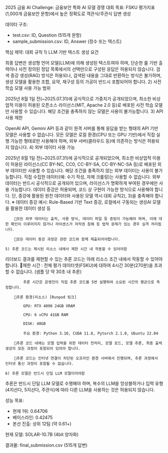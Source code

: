 2025 금융 AI Challenge: 금융보안 특화 AI 모델 경쟁
대회 목표: FSKU 평가지표(1,000개 금융보안 문항)에서 높은 정확도로 객관식/주관식 답변 생성

데이터 구조:
- test.csv: ID, Question (515개 문항)
- sample_submission.csv: ID, Answer (정수 또는 텍스트)

핵심 제약:
대회 규칙
	1) LLM 기반 텍스트 생성 요건

최종 답변은 생성형 언어 모델(LLM)에 의해 생성된 텍스트여야 하며, 단순한 룰 기반 출력이나 사전 정의된 정답 목록에서의 선택만으로 구성된 응답은 허용되지 않습니다.
검색 증강 생성(RAG) 방식은 허용되나, 검색된 내용을 그대로 반환하는 방식은 불가하며, 생성 모델을 활용한 조합, 요약, 재구성 등의 가공이 반드시 포함되어야 합니다.
	2) 사전 학습 모델 사용 가능 범위

2025년 8월 1일 전(~2025.07.31)에 공식적으로 가중치가 공개되었으며, 최소한 비상업적 이용이 허용된 오픈소스 라이선스(MIT, Apache 2.0 등)로 배포된 사전 학습 모델만 사용할 수 있습니다. 해당 조건을 충족하지 않는 모델은 사용이 불가능합니다.
	3) API 사용 제한

OpenAI API, Gemini API 등과 같이 원격 서버를 통해 응답을 받는 형태의 API 기반 모델은 사용할 수 없습니다. 모든 모델은 로컬 환경(CPU 또는 GPU 기반)에서 직접 실행 가능한 형태로만 사용해야 하며, 외부 서버(클라우드 등)에 의존하는 방식은 허용되지 않습니다.
	4) 외부 데이터 사용 가능

2025년 8월 1일 전(~2025.07.31)에 공식적으로 공개되었으며, 최소한 비상업적 이용이 허용된 라이선스(CC BY-NC, CC0, CC-BY-SA, CC-BY-NC-SA 등)로 배포된 외부 데이터만 사용할 수 있습니다. 해당 조건을 충족하지 않는 외부 데이터는 사용이 불가능합니다.
직접 수집한 데이터(예: 수기 작성, 자체 크롤링)는 사용할 수 없습니다. 외부 데이터는 반드시 공식적으로 공개되어 있으며, 라이선스가 명확하게 부여된 경우에만 사용 가능합니다.
데이터 증강은 허용되며, 코드 상 구현이 가능한 방식으로 사용해야 합니다. 단, 증강에 활용된 원천 데이터와 사용된 모델 역시 대회 규칙2), 3)을 충족해야 합니다.
					※ 데이터 증강 예시: Rule-Based 기반 Text 증강, 로컬에서 구동되는 생성AI 모델을 활용한 데이터 생성 등

		🔹모든 외부 데이터는 출처, 사용 방식, 데이터 파일 등 증빙이 가능해야 하며, 이에 대한 확인이 이루어지지 않거나 라이센스가 저작권 침해 등 법적 문제가 있는 경우 실격 처리됩니다.

		🔹모든 데이터 증강 과정은 관련 코드와 함께 제출되어야합니다.

	5) 추론 코드는 제시된 리소스 내에서 제한 시간 내 작동할 수 있어야함

리더보드 결과를 재현할 수 있는 추론 코드는 아래 리소스 조건 내에서 작동할 수 있어야합니다.
		🔹제한 시간 : 전체 평가 데이터셋(FSKU)에 대하여 4시간 30분(270분)을 초과할 수 없습니다. (샘플 당 약 30초 내 추론)

			추론 시간은 운영진이 직접 추론 코드를 5번 실행하여 소요된 시간의 평균으로 측정합니다.

		🔹추론 환경(리소스) [Runpod 링크]

			GPU: RTX 4090 24GB VRAM

			CPU: 6 vCPU 41GB RAM

			DISK: 40GB

			주요 환경: Python 3.10, CUDA 11.8, Pytorch 2.1.0, Ubuntu 22.04

		🔹추론 코드 내에는 모델 입력을 위한 데이터 전처리, 모델 로드, 모델 추론, 최종 출력 생성의 모든 과정이 포함되어 있어야 합니다.

		🔹추론 코드는 인터넷 연결이 차단된 오프라인 환경 서버에서 진행되며, 추론 과정에서 인터넷 통신 과정이 포함될 수 없습니다.

	6) 추론 모델은 반드시 단일 LLM 모델이어야함

추론은 반드시 단일 LLM 모델로 수행해야 하며, 복수의 LLM을 앙상블하거나 입력 유형(4지선다, 5지선다, 주관식)에 따라 다른 LLM을 사용하는 것은 허용되지 않습니다.

성능 목표:
- 현재 1위: 0.64706
- 베이스라인: 0.42475  
- 본선 진출: 상위 12팀 (약 0.61+)

현재 모델: SOLAR-10.7B (4bit 양자화)

결과물: final_submission.csv (515개 답변)